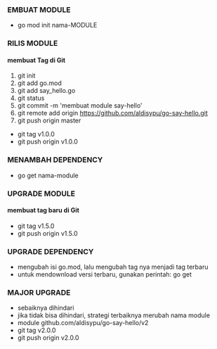### EMBUAT MODULE
- go mod init nama-MODULE

### RILIS MODULE
#### membuat Tag di Git

1. git init
2. git add go.mod
3. git add say_hello.go
4. git status
5. git commit -m 'membuat module say-hello'
6. git remote add origin https://github.com/aldisypu/go-say-hello.git
7. git push origin master

- git tag v1.0.0
- git push origin v1.0.0

### MENAMBAH DEPENDENCY
- go get nama-module

### UPGRADE MODULE
#### membuat tag baru di Git
- git tag v1.5.0
- git push origin v1.5.0

### UPGRADE DEPENDENCY
- mengubah isi go.mod, lalu mengubah tag nya menjadi tag terbaru
- untuk mendownload versi terbaru, gunakan perintah: go get

### MAJOR UPGRADE
- sebaiknya dihindari
- jika tidak bisa dihindari, strategi terbaiknya merubah nama module
- module github.com/aldisypu/go-say-hello/v2
- git tag v2.0.0
- git push origin v2.0.0
